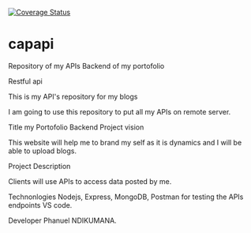 [![Coverage Status](https://coveralls.io/repos/github/phanuelnd/capapi/badge.svg?branch=develop)](https://coveralls.io/github/phanuelnd/capapi?branch=develop)

# capapi

Repository of my APIs Backend of my portofolio

Restful api

This is my API's repository for my blogs

I am going to use this repository to put all my APIs on remote server.

Title
my Portofolio Backend Project vision

This website will help me to brand my self as it is dynamics and I will be able to upload blogs.

Project Description

Clients will use APIs to access data posted by me.

Technonlogies Nodejs, Express, MongoDB, Postman for testing the APIs endpoints VS code.

Developer Phanuel NDIKUMANA.
